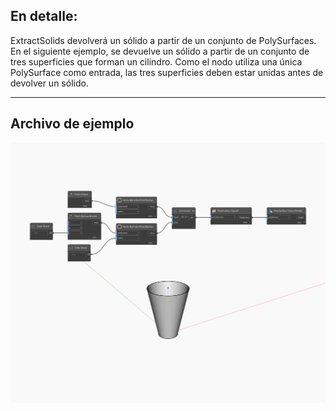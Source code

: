## En detalle:
ExtractSolids devolverá un sólido a partir de un conjunto de PolySurfaces. En el siguiente ejemplo, se devuelve un sólido a partir de un conjunto de tres superficies que forman un cilindro. Como el nodo utiliza una única PolySurface como entrada, las tres superficies deben estar unidas antes de devolver un sólido.
___
## Archivo de ejemplo

![ExtractSolids](./Autodesk.DesignScript.Geometry.PolySurface.ExtractSolids_img.jpg)

